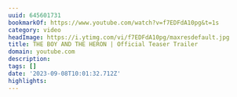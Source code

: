 ```yaml
---
uuid: 645601731
bookmarkOf: https://www.youtube.com/watch?v=f7EDFdA10pg&t=1s
category: video
headImage: https://i.ytimg.com/vi/f7EDFdA10pg/maxresdefault.jpg
title: THE BOY AND THE HERON | Official Teaser Trailer
domain: youtube.com
description: 
tags: []
date: '2023-09-08T10:01:32.712Z'
highlights: 
---
```




